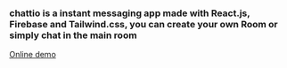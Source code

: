 ### chattio is a instant messaging app made with React.js, Firebase and Tailwind.css, you can create your own Room or simply chat in the main room
[Online demo](https://chattio.vercel.app/)
